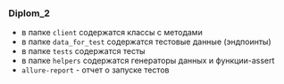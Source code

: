 ### Diplom_2

- в папке `client` содержатся классы с методами
- в папке `data_for_test` содержатся тестовые данные (эндпоинты)
- в папке `tests` содержатся тесты
- в папке `helpers` содержатся генераторы данных и функции-assert
- `allure-report` - отчет о запуске тестов